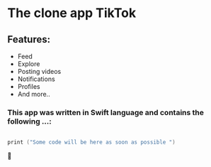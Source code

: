 # The clone app TikTok

## Features:

- Feed
- Explore
- Posting videos
- Notifications
- Profiles
- And more..

### This app was written in Swift language and contains the following ...:

```swift

print ("Some code will be here as soon as possible ")

```
:new_moon_with_face:


